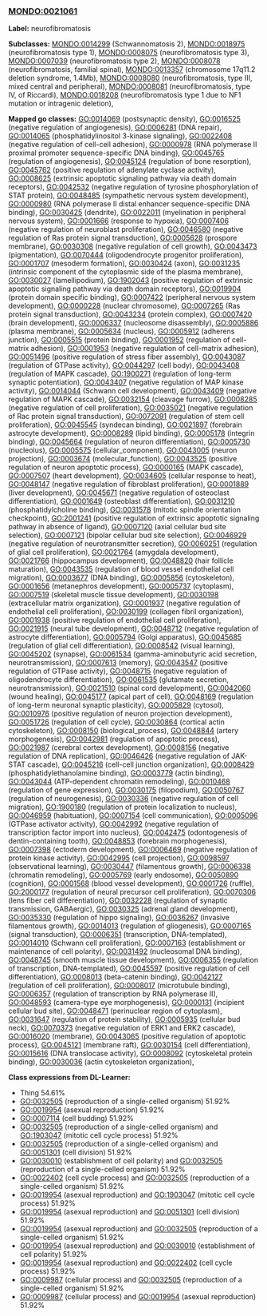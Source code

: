 
### [MONDO:0021061](http://purl.obolibrary.org/obo/MONDO_0021061)
**Label:** neurofibromatosis

**Subclasses:** [MONDO:0014299](http://purl.obolibrary.org/obo/MONDO_0014299) (Schwannomatosis 2), [MONDO:0018975](http://purl.obolibrary.org/obo/MONDO_0018975) (neurofibromatosis type 1), [MONDO:0008075](http://purl.obolibrary.org/obo/MONDO_0008075) (neurofibromatosis type 3), [MONDO:0007039](http://purl.obolibrary.org/obo/MONDO_0007039) (neurofibromatosis type 2), [MONDO:0008078](http://purl.obolibrary.org/obo/MONDO_0008078) (neurofibromatosis, familial spinal), [MONDO:0013357](http://purl.obolibrary.org/obo/MONDO_0013357) (chromosome 17q11.2 deletion syndrome, 1.4Mb), [MONDO:0008080](http://purl.obolibrary.org/obo/MONDO_0008080) (neurofibromatosis, type III, mixed central and peripheral), [MONDO:0008081](http://purl.obolibrary.org/obo/MONDO_0008081) (neurofibromatosis, type IV, of Riccardi), [MONDO:0018208](http://purl.obolibrary.org/obo/MONDO_0018208) (neurofibromatosis type 1 due to NF1 mutation or intragenic deletion), 

**Mapped go classes:** [GO:0014069](http://purl.obolibrary.org/obo/GO_0014069) (postsynaptic density), [GO:0016525](http://purl.obolibrary.org/obo/GO_0016525) (negative regulation of angiogenesis), [GO:0006281](http://purl.obolibrary.org/obo/GO_0006281) (DNA repair), [GO:0014065](http://purl.obolibrary.org/obo/GO_0014065) (phosphatidylinositol 3-kinase signaling), [GO:0022408](http://purl.obolibrary.org/obo/GO_0022408) (negative regulation of cell-cell adhesion), [GO:0000978](http://purl.obolibrary.org/obo/GO_0000978) (RNA polymerase II proximal promoter sequence-specific DNA binding), [GO:0045765](http://purl.obolibrary.org/obo/GO_0045765) (regulation of angiogenesis), [GO:0045124](http://purl.obolibrary.org/obo/GO_0045124) (regulation of bone resorption), [GO:0045762](http://purl.obolibrary.org/obo/GO_0045762) (positive regulation of adenylate cyclase activity), [GO:0008625](http://purl.obolibrary.org/obo/GO_0008625) (extrinsic apoptotic signaling pathway via death domain receptors), [GO:0042532](http://purl.obolibrary.org/obo/GO_0042532) (negative regulation of tyrosine phosphorylation of STAT protein), [GO:0048485](http://purl.obolibrary.org/obo/GO_0048485) (sympathetic nervous system development), [GO:0000980](http://purl.obolibrary.org/obo/GO_0000980) (RNA polymerase II distal enhancer sequence-specific DNA binding), [GO:0030425](http://purl.obolibrary.org/obo/GO_0030425) (dendrite), [GO:0022011](http://purl.obolibrary.org/obo/GO_0022011) (myelination in peripheral nervous system), [GO:0001666](http://purl.obolibrary.org/obo/GO_0001666) (response to hypoxia), [GO:0007406](http://purl.obolibrary.org/obo/GO_0007406) (negative regulation of neuroblast proliferation), [GO:0046580](http://purl.obolibrary.org/obo/GO_0046580) (negative regulation of Ras protein signal transduction), [GO:0005628](http://purl.obolibrary.org/obo/GO_0005628) (prospore membrane), [GO:0030308](http://purl.obolibrary.org/obo/GO_0030308) (negative regulation of cell growth), [GO:0043473](http://purl.obolibrary.org/obo/GO_0043473) (pigmentation), [GO:0070444](http://purl.obolibrary.org/obo/GO_0070444) (oligodendrocyte progenitor proliferation), [GO:0001707](http://purl.obolibrary.org/obo/GO_0001707) (mesoderm formation), [GO:0030424](http://purl.obolibrary.org/obo/GO_0030424) (axon), [GO:0031235](http://purl.obolibrary.org/obo/GO_0031235) (intrinsic component of the cytoplasmic side of the plasma membrane), [GO:0030027](http://purl.obolibrary.org/obo/GO_0030027) (lamellipodium), [GO:1902043](http://purl.obolibrary.org/obo/GO_1902043) (positive regulation of extrinsic apoptotic signaling pathway via death domain receptors), [GO:0019904](http://purl.obolibrary.org/obo/GO_0019904) (protein domain specific binding), [GO:0007422](http://purl.obolibrary.org/obo/GO_0007422) (peripheral nervous system development), [GO:0000228](http://purl.obolibrary.org/obo/GO_0000228) (nuclear chromosome), [GO:0007265](http://purl.obolibrary.org/obo/GO_0007265) (Ras protein signal transduction), [GO:0043234](http://purl.obolibrary.org/obo/GO_0043234) (protein complex), [GO:0007420](http://purl.obolibrary.org/obo/GO_0007420) (brain development), [GO:0006337](http://purl.obolibrary.org/obo/GO_0006337) (nucleosome disassembly), [GO:0005886](http://purl.obolibrary.org/obo/GO_0005886) (plasma membrane), [GO:0005634](http://purl.obolibrary.org/obo/GO_0005634) (nucleus), [GO:0005912](http://purl.obolibrary.org/obo/GO_0005912) (adherens junction), [GO:0005515](http://purl.obolibrary.org/obo/GO_0005515) (protein binding), [GO:0001952](http://purl.obolibrary.org/obo/GO_0001952) (regulation of cell-matrix adhesion), [GO:0001953](http://purl.obolibrary.org/obo/GO_0001953) (negative regulation of cell-matrix adhesion), [GO:0051496](http://purl.obolibrary.org/obo/GO_0051496) (positive regulation of stress fiber assembly), [GO:0043087](http://purl.obolibrary.org/obo/GO_0043087) (regulation of GTPase activity), [GO:0044297](http://purl.obolibrary.org/obo/GO_0044297) (cell body), [GO:0043408](http://purl.obolibrary.org/obo/GO_0043408) (regulation of MAPK cascade), [GO:1900271](http://purl.obolibrary.org/obo/GO_1900271) (regulation of long-term synaptic potentiation), [GO:0043407](http://purl.obolibrary.org/obo/GO_0043407) (negative regulation of MAP kinase activity), [GO:0014044](http://purl.obolibrary.org/obo/GO_0014044) (Schwann cell development), [GO:0043409](http://purl.obolibrary.org/obo/GO_0043409) (negative regulation of MAPK cascade), [GO:0032154](http://purl.obolibrary.org/obo/GO_0032154) (cleavage furrow), [GO:0008285](http://purl.obolibrary.org/obo/GO_0008285) (negative regulation of cell proliferation), [GO:0035021](http://purl.obolibrary.org/obo/GO_0035021) (negative regulation of Rac protein signal transduction), [GO:0072091](http://purl.obolibrary.org/obo/GO_0072091) (regulation of stem cell proliferation), [GO:0045545](http://purl.obolibrary.org/obo/GO_0045545) (syndecan binding), [GO:0021897](http://purl.obolibrary.org/obo/GO_0021897) (forebrain astrocyte development), [GO:0008289](http://purl.obolibrary.org/obo/GO_0008289) (lipid binding), [GO:0005178](http://purl.obolibrary.org/obo/GO_0005178) (integrin binding), [GO:0045664](http://purl.obolibrary.org/obo/GO_0045664) (regulation of neuron differentiation), [GO:0005730](http://purl.obolibrary.org/obo/GO_0005730) (nucleolus), [GO:0005575](http://purl.obolibrary.org/obo/GO_0005575) (cellular_component), [GO:0043005](http://purl.obolibrary.org/obo/GO_0043005) (neuron projection), [GO:0003674](http://purl.obolibrary.org/obo/GO_0003674) (molecular_function), [GO:0043525](http://purl.obolibrary.org/obo/GO_0043525) (positive regulation of neuron apoptotic process), [GO:0000165](http://purl.obolibrary.org/obo/GO_0000165) (MAPK cascade), [GO:0007507](http://purl.obolibrary.org/obo/GO_0007507) (heart development), [GO:0034605](http://purl.obolibrary.org/obo/GO_0034605) (cellular response to heat), [GO:0048147](http://purl.obolibrary.org/obo/GO_0048147) (negative regulation of fibroblast proliferation), [GO:0001889](http://purl.obolibrary.org/obo/GO_0001889) (liver development), [GO:0045671](http://purl.obolibrary.org/obo/GO_0045671) (negative regulation of osteoclast differentiation), [GO:0001649](http://purl.obolibrary.org/obo/GO_0001649) (osteoblast differentiation), [GO:0031210](http://purl.obolibrary.org/obo/GO_0031210) (phosphatidylcholine binding), [GO:0031578](http://purl.obolibrary.org/obo/GO_0031578) (mitotic spindle orientation checkpoint), [GO:2001241](http://purl.obolibrary.org/obo/GO_2001241) (positive regulation of extrinsic apoptotic signaling pathway in absence of ligand), [GO:0007120](http://purl.obolibrary.org/obo/GO_0007120) (axial cellular bud site selection), [GO:0007121](http://purl.obolibrary.org/obo/GO_0007121) (bipolar cellular bud site selection), [GO:0046929](http://purl.obolibrary.org/obo/GO_0046929) (negative regulation of neurotransmitter secretion), [GO:0060251](http://purl.obolibrary.org/obo/GO_0060251) (regulation of glial cell proliferation), [GO:0021764](http://purl.obolibrary.org/obo/GO_0021764) (amygdala development), [GO:0021766](http://purl.obolibrary.org/obo/GO_0021766) (hippocampus development), [GO:0048820](http://purl.obolibrary.org/obo/GO_0048820) (hair follicle maturation), [GO:0043535](http://purl.obolibrary.org/obo/GO_0043535) (regulation of blood vessel endothelial cell migration), [GO:0003677](http://purl.obolibrary.org/obo/GO_0003677) (DNA binding), [GO:0005856](http://purl.obolibrary.org/obo/GO_0005856) (cytoskeleton), [GO:0001656](http://purl.obolibrary.org/obo/GO_0001656) (metanephros development), [GO:0005737](http://purl.obolibrary.org/obo/GO_0005737) (cytoplasm), [GO:0007519](http://purl.obolibrary.org/obo/GO_0007519) (skeletal muscle tissue development), [GO:0030198](http://purl.obolibrary.org/obo/GO_0030198) (extracellular matrix organization), [GO:0001937](http://purl.obolibrary.org/obo/GO_0001937) (negative regulation of endothelial cell proliferation), [GO:0030199](http://purl.obolibrary.org/obo/GO_0030199) (collagen fibril organization), [GO:0001938](http://purl.obolibrary.org/obo/GO_0001938) (positive regulation of endothelial cell proliferation), [GO:0021915](http://purl.obolibrary.org/obo/GO_0021915) (neural tube development), [GO:0048712](http://purl.obolibrary.org/obo/GO_0048712) (negative regulation of astrocyte differentiation), [GO:0005794](http://purl.obolibrary.org/obo/GO_0005794) (Golgi apparatus), [GO:0045685](http://purl.obolibrary.org/obo/GO_0045685) (regulation of glial cell differentiation), [GO:0008542](http://purl.obolibrary.org/obo/GO_0008542) (visual learning), [GO:0045202](http://purl.obolibrary.org/obo/GO_0045202) (synapse), [GO:0061534](http://purl.obolibrary.org/obo/GO_0061534) (gamma-aminobutyric acid secretion, neurotransmission), [GO:0007613](http://purl.obolibrary.org/obo/GO_0007613) (memory), [GO:0043547](http://purl.obolibrary.org/obo/GO_0043547) (positive regulation of GTPase activity), [GO:0048715](http://purl.obolibrary.org/obo/GO_0048715) (negative regulation of oligodendrocyte differentiation), [GO:0061535](http://purl.obolibrary.org/obo/GO_0061535) (glutamate secretion, neurotransmission), [GO:0021510](http://purl.obolibrary.org/obo/GO_0021510) (spinal cord development), [GO:0042060](http://purl.obolibrary.org/obo/GO_0042060) (wound healing), [GO:0045177](http://purl.obolibrary.org/obo/GO_0045177) (apical part of cell), [GO:0048169](http://purl.obolibrary.org/obo/GO_0048169) (regulation of long-term neuronal synaptic plasticity), [GO:0005829](http://purl.obolibrary.org/obo/GO_0005829) (cytosol), [GO:0010976](http://purl.obolibrary.org/obo/GO_0010976) (positive regulation of neuron projection development), [GO:0051726](http://purl.obolibrary.org/obo/GO_0051726) (regulation of cell cycle), [GO:0030864](http://purl.obolibrary.org/obo/GO_0030864) (cortical actin cytoskeleton), [GO:0008150](http://purl.obolibrary.org/obo/GO_0008150) (biological_process), [GO:0048844](http://purl.obolibrary.org/obo/GO_0048844) (artery morphogenesis), [GO:0042981](http://purl.obolibrary.org/obo/GO_0042981) (regulation of apoptotic process), [GO:0021987](http://purl.obolibrary.org/obo/GO_0021987) (cerebral cortex development), [GO:0008156](http://purl.obolibrary.org/obo/GO_0008156) (negative regulation of DNA replication), [GO:0046426](http://purl.obolibrary.org/obo/GO_0046426) (negative regulation of JAK-STAT cascade), [GO:0045216](http://purl.obolibrary.org/obo/GO_0045216) (cell-cell junction organization), [GO:0008429](http://purl.obolibrary.org/obo/GO_0008429) (phosphatidylethanolamine binding), [GO:0003779](http://purl.obolibrary.org/obo/GO_0003779) (actin binding), [GO:0043044](http://purl.obolibrary.org/obo/GO_0043044) (ATP-dependent chromatin remodeling), [GO:0010468](http://purl.obolibrary.org/obo/GO_0010468) (regulation of gene expression), [GO:0030175](http://purl.obolibrary.org/obo/GO_0030175) (filopodium), [GO:0050767](http://purl.obolibrary.org/obo/GO_0050767) (regulation of neurogenesis), [GO:0030336](http://purl.obolibrary.org/obo/GO_0030336) (negative regulation of cell migration), [GO:1900180](http://purl.obolibrary.org/obo/GO_1900180) (regulation of protein localization to nucleus), [GO:0046959](http://purl.obolibrary.org/obo/GO_0046959) (habituation), [GO:0007154](http://purl.obolibrary.org/obo/GO_0007154) (cell communication), [GO:0005096](http://purl.obolibrary.org/obo/GO_0005096) (GTPase activator activity), [GO:0042992](http://purl.obolibrary.org/obo/GO_0042992) (negative regulation of transcription factor import into nucleus), [GO:0042475](http://purl.obolibrary.org/obo/GO_0042475) (odontogenesis of dentin-containing tooth), [GO:0048853](http://purl.obolibrary.org/obo/GO_0048853) (forebrain morphogenesis), [GO:0007398](http://purl.obolibrary.org/obo/GO_0007398) (ectoderm development), [GO:0006469](http://purl.obolibrary.org/obo/GO_0006469) (negative regulation of protein kinase activity), [GO:0042995](http://purl.obolibrary.org/obo/GO_0042995) (cell projection), [GO:0098597](http://purl.obolibrary.org/obo/GO_0098597) (observational learning), [GO:0030447](http://purl.obolibrary.org/obo/GO_0030447) (filamentous growth), [GO:0006338](http://purl.obolibrary.org/obo/GO_0006338) (chromatin remodeling), [GO:0005769](http://purl.obolibrary.org/obo/GO_0005769) (early endosome), [GO:0050890](http://purl.obolibrary.org/obo/GO_0050890) (cognition), [GO:0001568](http://purl.obolibrary.org/obo/GO_0001568) (blood vessel development), [GO:0001726](http://purl.obolibrary.org/obo/GO_0001726) (ruffle), [GO:2000177](http://purl.obolibrary.org/obo/GO_2000177) (regulation of neural precursor cell proliferation), [GO:0070306](http://purl.obolibrary.org/obo/GO_0070306) (lens fiber cell differentiation), [GO:0032228](http://purl.obolibrary.org/obo/GO_0032228) (regulation of synaptic transmission, GABAergic), [GO:0030325](http://purl.obolibrary.org/obo/GO_0030325) (adrenal gland development), [GO:0035330](http://purl.obolibrary.org/obo/GO_0035330) (regulation of hippo signaling), [GO:0036267](http://purl.obolibrary.org/obo/GO_0036267) (invasive filamentous growth), [GO:0014013](http://purl.obolibrary.org/obo/GO_0014013) (regulation of gliogenesis), [GO:0007165](http://purl.obolibrary.org/obo/GO_0007165) (signal transduction), [GO:0006351](http://purl.obolibrary.org/obo/GO_0006351) (transcription, DNA-templated), [GO:0014010](http://purl.obolibrary.org/obo/GO_0014010) (Schwann cell proliferation), [GO:0007163](http://purl.obolibrary.org/obo/GO_0007163) (establishment or maintenance of cell polarity), [GO:0031492](http://purl.obolibrary.org/obo/GO_0031492) (nucleosomal DNA binding), [GO:0048745](http://purl.obolibrary.org/obo/GO_0048745) (smooth muscle tissue development), [GO:0006355](http://purl.obolibrary.org/obo/GO_0006355) (regulation of transcription, DNA-templated), [GO:0045597](http://purl.obolibrary.org/obo/GO_0045597) (positive regulation of cell differentiation), [GO:0008013](http://purl.obolibrary.org/obo/GO_0008013) (beta-catenin binding), [GO:0042127](http://purl.obolibrary.org/obo/GO_0042127) (regulation of cell proliferation), [GO:0008017](http://purl.obolibrary.org/obo/GO_0008017) (microtubule binding), [GO:0006357](http://purl.obolibrary.org/obo/GO_0006357) (regulation of transcription by RNA polymerase II), [GO:0048593](http://purl.obolibrary.org/obo/GO_0048593) (camera-type eye morphogenesis), [GO:0000131](http://purl.obolibrary.org/obo/GO_0000131) (incipient cellular bud site), [GO:0048471](http://purl.obolibrary.org/obo/GO_0048471) (perinuclear region of cytoplasm), [GO:0031647](http://purl.obolibrary.org/obo/GO_0031647) (regulation of protein stability), [GO:0005935](http://purl.obolibrary.org/obo/GO_0005935) (cellular bud neck), [GO:0070373](http://purl.obolibrary.org/obo/GO_0070373) (negative regulation of ERK1 and ERK2 cascade), [GO:0016020](http://purl.obolibrary.org/obo/GO_0016020) (membrane), [GO:0043065](http://purl.obolibrary.org/obo/GO_0043065) (positive regulation of apoptotic process), [GO:0045121](http://purl.obolibrary.org/obo/GO_0045121) (membrane raft), [GO:0030154](http://purl.obolibrary.org/obo/GO_0030154) (cell differentiation), [GO:0015616](http://purl.obolibrary.org/obo/GO_0015616) (DNA translocase activity), [GO:0008092](http://purl.obolibrary.org/obo/GO_0008092) (cytoskeletal protein binding), [GO:0030036](http://purl.obolibrary.org/obo/GO_0030036) (actin cytoskeleton organization), 

**Class expressions from DL-Learner:**

- Thing 54.61%
- [GO:0032505](http://purl.obolibrary.org/obo/GO_0032505) (reproduction of a single-celled organism) 51.92%
- [GO:0019954](http://purl.obolibrary.org/obo/GO_0019954) (asexual reproduction) 51.92%
- [GO:0007114](http://purl.obolibrary.org/obo/GO_0007114) (cell budding) 51.92%
- [GO:0032505](http://purl.obolibrary.org/obo/GO_0032505) (reproduction of a single-celled organism) and [GO:1903047](http://purl.obolibrary.org/obo/GO_1903047) (mitotic cell cycle process) 51.92%
- [GO:0032505](http://purl.obolibrary.org/obo/GO_0032505) (reproduction of a single-celled organism) and [GO:0051301](http://purl.obolibrary.org/obo/GO_0051301) (cell division) 51.92%
- [GO:0030010](http://purl.obolibrary.org/obo/GO_0030010) (establishment of cell polarity) and [GO:0032505](http://purl.obolibrary.org/obo/GO_0032505) (reproduction of a single-celled organism) 51.92%
- [GO:0022402](http://purl.obolibrary.org/obo/GO_0022402) (cell cycle process) and [GO:0032505](http://purl.obolibrary.org/obo/GO_0032505) (reproduction of a single-celled organism) 51.92%
- [GO:0019954](http://purl.obolibrary.org/obo/GO_0019954) (asexual reproduction) and [GO:1903047](http://purl.obolibrary.org/obo/GO_1903047) (mitotic cell cycle process) 51.92%
- [GO:0019954](http://purl.obolibrary.org/obo/GO_0019954) (asexual reproduction) and [GO:0051301](http://purl.obolibrary.org/obo/GO_0051301) (cell division) 51.92%
- [GO:0019954](http://purl.obolibrary.org/obo/GO_0019954) (asexual reproduction) and [GO:0032505](http://purl.obolibrary.org/obo/GO_0032505) (reproduction of a single-celled organism) 51.92%
- [GO:0019954](http://purl.obolibrary.org/obo/GO_0019954) (asexual reproduction) and [GO:0030010](http://purl.obolibrary.org/obo/GO_0030010) (establishment of cell polarity) 51.92%
- [GO:0019954](http://purl.obolibrary.org/obo/GO_0019954) (asexual reproduction) and [GO:0022402](http://purl.obolibrary.org/obo/GO_0022402) (cell cycle process) 51.92%
- [GO:0009987](http://purl.obolibrary.org/obo/GO_0009987) (cellular process) and [GO:0032505](http://purl.obolibrary.org/obo/GO_0032505) (reproduction of a single-celled organism) 51.92%
- [GO:0009987](http://purl.obolibrary.org/obo/GO_0009987) (cellular process) and [GO:0019954](http://purl.obolibrary.org/obo/GO_0019954) (asexual reproduction) 51.92%



